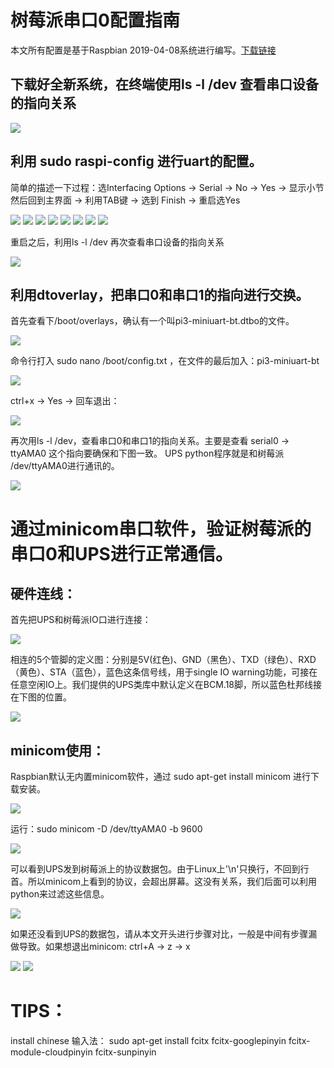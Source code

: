 # 树莓派串口0配置指南
本文所有配置是基于Raspbian 2019-04-08系统进行编写。[下载链接](https://downloads.raspberrypi.org/raspbian_full_latest)


## 下载好全新系统，在终端使用ls -l /dev 查看串口设备的指向关系

![](https://github.com/rcdrones/UPSPACK_V2/raw/master/doc/img/1.png)


## 利用 sudo raspi-config 进行uart的配置。
简单的描述一下过程：选Interfacing Options -> Serial -> No -> Yes -> 显示小节
然后回到主界面 -> 利用TAB键 -> 选到 Finish -> 重启选Yes

![](https://github.com/rcdrones/UPSPACK_V2/raw/master/doc/img/2.png)
![](https://github.com/rcdrones/UPSPACK_V2/raw/master/doc/img/3.png)
![](https://github.com/rcdrones/UPSPACK_V2/raw/master/doc/img/4.png)
![](https://github.com/rcdrones/UPSPACK_V2/raw/master/doc/img/5.png)
![](https://github.com/rcdrones/UPSPACK_V2/raw/master/doc/img/6.png)
![](https://github.com/rcdrones/UPSPACK_V2/raw/master/doc/img/7.png)
![](https://github.com/rcdrones/UPSPACK_V2/raw/master/doc/img/8.png)
![](https://github.com/rcdrones/UPSPACK_V2/raw/master/doc/img/9.png)

重启之后，利用ls -l /dev 再次查看串口设备的指向关系

![](https://github.com/rcdrones/UPSPACK_V2/raw/master/doc/img/10.png)


## 利用dtoverlay，把串口0和串口1的指向进行交换。
首先查看下/boot/overlays，确认有一个叫pi3-miniuart-bt.dtbo的文件。

![](https://github.com/rcdrones/UPSPACK_V2/raw/master/doc/img/11.png)

命令行打入 sudo nano /boot/config.txt ，在文件的最后加入：pi3-miniuart-bt

![](https://github.com/rcdrones/UPSPACK_V2/raw/master/doc/img/12.png)

ctrl+x -> Yes -> 回车退出：

![](https://github.com/rcdrones/UPSPACK_V2/raw/master/doc/img/13.png)

再次用ls -l /dev，查看串口0和串口1的指向关系。主要是查看 serial0 -> ttyAMA0 这个指向要确保和下图一致。
UPS python程序就是和树莓派 /dev/ttyAMA0进行通讯的。

![](https://github.com/rcdrones/UPSPACK_V2/raw/master/doc/img/14.png)

# 通过minicom串口软件，验证树莓派的串口0和UPS进行正常通信。
## 硬件连线：
首先把UPS和树莓派IO口进行连接：

![](https://github.com/rcdrones/UPSPACK_V2/raw/master/doc/img/wire.JPG)

相连的5个管脚的定义图：分别是5V(红色)、GND（黑色）、TXD（绿色）、RXD（黄色）、STA（蓝色），蓝色这条信号线，用于single IO warning功能，可接在任意空闲IO上。我们提供的UPS类库中默认定义在BCM.18脚，所以蓝色杜邦线接在下图的位置。

![](https://github.com/rcdrones/UPSPACK_V2/raw/master/doc/img/pinout.png)

## minicom使用：
Raspbian默认无内置minicom软件，通过 sudo apt-get install minicom 进行下载安装。

![](https://github.com/rcdrones/UPSPACK_V2/raw/master/doc/img/15.png)


运行：sudo minicom -D /dev/ttyAMA0 -b 9600 

![](https://github.com/rcdrones/UPSPACK_V2/raw/master/doc/img/16.png)

可以看到UPS发到树莓派上的协议数据包。由于Linux上'\n'只换行，不回到行首。所以minicom上看到的协议，会超出屏幕。这没有关系，我们后面可以利用python来过滤这些信息。

![](https://github.com/rcdrones/UPSPACK_V2/raw/master/doc/img/17.png)

如果还没看到UPS的数据包，请从本文开头进行步骤对比，一般是中间有步骤漏做导致。如果想退出minicom:
ctrl+A -> z -> x

![](https://github.com/rcdrones/UPSPACK_V2/raw/master/doc/img/18.png)
![](https://github.com/rcdrones/UPSPACK_V2/raw/master/doc/img/19.png)


# TIPS：
install chinese 输入法：
sudo apt-get install fcitx fcitx-googlepinyin fcitx-module-cloudpinyin fcitx-sunpinyin

